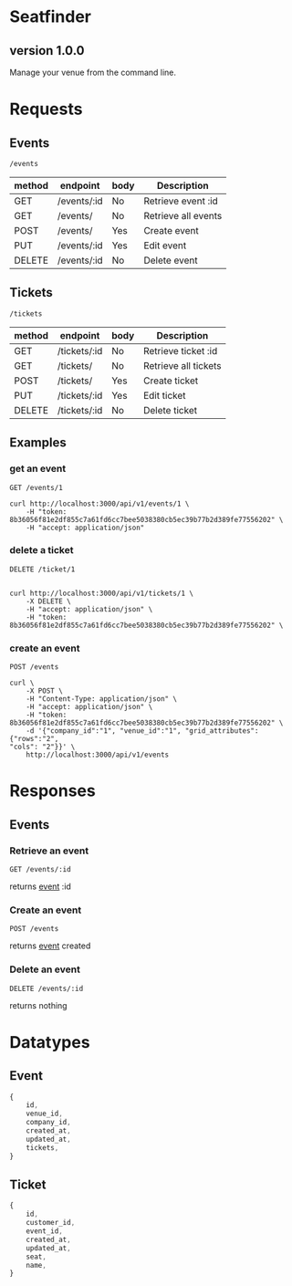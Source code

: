 # Seatfinder
## version 1.0.0
Manage your venue from the command line.

# Requests

## Events

```plaintext
/events
```

| method                   | endpoint     | body     | Description           |
|--------------------------|--------------|----------|-----------------------|
| GET                      | /events/:id  | No       | Retrieve event :id    |
| GET                      | /events/     | No       | Retrieve all events   |
| POST                     | /events/     | Yes      | Create event          |
| PUT                      | /events/:id  | Yes      | Edit event            |
| DELETE                   | /events/:id  | No       | Delete event          |

## Tickets

```plaintext
/tickets
```

| method                   | endpoint      | body     | Description           |
|--------------------------|---------------|----------|-----------------------|
| GET                      | /tickets/:id  | No       | Retrieve ticket :id   |
| GET                      | /tickets/     | No       | Retrieve all tickets  |
| POST                     | /tickets/     | Yes      | Create ticket         |
| PUT                      | /tickets/:id  | Yes      | Edit ticket           |
| DELETE                   | /tickets/:id  | No       | Delete ticket         |

## Examples

### get an event
```plaintext
GET /events/1
```

```plaintext
curl http://localhost:3000/api/v1/events/1 \
    -H "token: 8b36056f81e2df855c7a61fd6cc7bee5038380cb5ec39b77b2d389fe77556202" \
    -H "accept: application/json"
```

### delete a ticket
```plaintext
DELETE /ticket/1
```

```plaintext

curl http://localhost:3000/api/v1/tickets/1 \
    -X DELETE \
    -H "accept: application/json" \
    -H "token: 8b36056f81e2df855c7a61fd6cc7bee5038380cb5ec39b77b2d389fe77556202" \

```

### create an event
```plaintext
POST /events
```

```plaintext
curl \
    -X POST \
    -H "Content-Type: application/json" \
    -H "accept: application/json" \
    -H "token: 8b36056f81e2df855c7a61fd6cc7bee5038380cb5ec39b77b2d389fe77556202" \
    -d '{"company_id":"1", "venue_id":"1", "grid_attributes": {"rows":"2",
"cols": "2"}}' \
    http://localhost:3000/api/v1/events
```

# Responses

## Events

### Retrieve an event

```plaintext
GET /events/:id
```

returns [event](#datatypes) :id

### Create an event

```plaintext
POST /events
```
returns [event](#datatypes) created

### Delete an event

```plaintext
DELETE /events/:id
```
returns nothing

# Datatypes

## Event

```javascript
{
    id,
    venue_id,
    company_id,
    created_at,
    updated_at,
    tickets,
}
```

## Ticket
```javascript
{
    id,
    customer_id,
    event_id,
    created_at,
    updated_at,
    seat,
    name,
}
```
